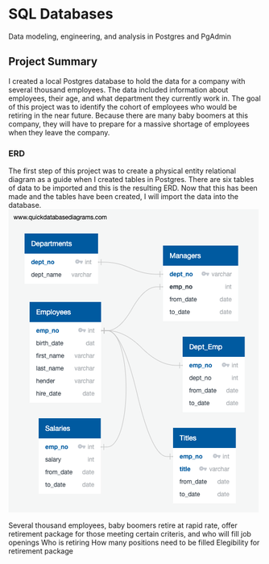 # SQL Databases
Data modeling, engineering, and analysis in Postgres and PgAdmin

## Project Summary
I created a local Postgres database to hold the data for a company with several thousand employees. The data included information about employees, their age, and what department they currently work in. The goal of this project was to identify the cohort of employees who would be retiring in the near future. Because there are many baby boomers at this company, they will have to prepare for a massive shortage of employees when they leave the company. 

### ERD
The first step of this project was to create a physical entity relational diagram as a guide when I created tables in Postgres. There are six tables of data to be imported and this is the resulting ERD. Now that this has been made and the tables have been created, I will import the data into the database. 
![alt-text](https://github.com/Abigail-Woolf/SQLDatabases/blob/main/EmployeeDB.png)

Several thousand employees, baby boomers retire at rapid rate, offer retirement package for those meeting certain criteris, and who will fill job openings
Who is retiring
How many positions need to be filled
Elegibility for retirement package
